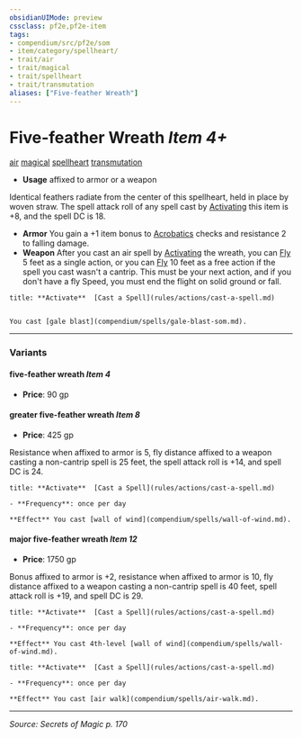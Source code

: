 ```yaml
---
obsidianUIMode: preview
cssclass: pf2e,pf2e-item
tags:
- compendium/src/pf2e/som
- item/category/spellheart/
- trait/air
- trait/magical
- trait/spellheart
- trait/transmutation
aliases: ["Five-feather Wreath"]
---
```

# Five-feather Wreath *Item 4+*  
[air](air.md "Air Energy & Element Trait")  [magical](magical.md "Magical Item Trait")  [spellheart](spellheart-som.md "Spellheart Equipment Trait")  [transmutation](transmutation.md "Transmutation School Trait")  

- **Usage** affixed to armor or a weapon

Identical feathers radiate from the center of this spellheart, held in place by woven straw. The spell attack roll of any spell cast by [Activating](activate-an-item.md) this item is +8, and the spell DC is 18.

- **Armor** You gain a +1 item bonus to [Acrobatics](skills.md#Acrobatics) checks and resistance 2 to falling damage.
- **Weapon** After you cast an air spell by [Activating](activate-an-item.md) the wreath, you can [Fly](Reference/Rules/Actions/fly.md) 5 feet as a single action, or you can [Fly](Reference/Rules/Actions/fly.md) 10 feet as a free action if the spell you cast wasn't a cantrip. This must be your next action, and if you don't have a fly Speed, you must end the flight on solid ground or fall.

```ad-embed-ability
title: **Activate**  [Cast a Spell](rules/actions/cast-a-spell.md)


You cast [gale blast](compendium/spells/gale-blast-som.md).
```

---

### Variants

#### five-feather wreath *Item 4*

- **Price**: 90 gp

#### greater five-feather wreath *Item 8*

- **Price**: 425 gp

Resistance when affixed to armor is 5, fly distance affixed to a weapon casting a non-cantrip spell is 25 feet, the spell attack roll is +14, and spell DC is 24.

```ad-embed-ability
title: **Activate**  [Cast a Spell](rules/actions/cast-a-spell.md)

- **Frequency**: once per day

**Effect** You cast [wall of wind](compendium/spells/wall-of-wind.md).
```

#### major five-feather wreath *Item 12*

- **Price**: 1750 gp

Bonus affixed to armor is +2, resistance when affixed to armor is 10, fly distance affixed to a weapon casting a non-cantrip spell is 40 feet, spell attack roll is +19, and spell DC is 29.

```ad-embed-ability
title: **Activate**  [Cast a Spell](rules/actions/cast-a-spell.md)

- **Frequency**: once per day

**Effect** You cast 4th-level [wall of wind](compendium/spells/wall-of-wind.md).
```

```ad-embed-ability
title: **Activate**  [Cast a Spell](rules/actions/cast-a-spell.md)

- **Frequency**: once per day

**Effect** You cast [air walk](compendium/spells/air-walk.md).
```

---
*Source: Secrets of Magic p. 170*
